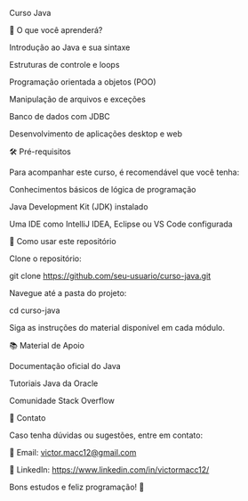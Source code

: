 Curso Java

📌 O que você aprenderá?

Introdução ao Java e sua sintaxe

Estruturas de controle e loops

Programação orientada a objetos (POO)

Manipulação de arquivos e exceções

Banco de dados com JDBC

Desenvolvimento de aplicações desktop e web

🛠 Pré-requisitos

Para acompanhar este curso, é recomendável que você tenha:

Conhecimentos básicos de lógica de programação

Java Development Kit (JDK) instalado

Uma IDE como IntelliJ IDEA, Eclipse ou VS Code configurada

🚀 Como usar este repositório

Clone o repositório:

git clone https://github.com/seu-usuario/curso-java.git

Navegue até a pasta do projeto:

cd curso-java

Siga as instruções do material disponível em cada módulo.

📚 Material de Apoio

Documentação oficial do Java

Tutoriais Java da Oracle

Comunidade Stack Overflow

📩 Contato

Caso tenha dúvidas ou sugestões, entre em contato:

📧 Email: victor.macc12@gmail.com

💼 LinkedIn: https://www.linkedin.com/in/victormacc12/

Bons estudos e feliz programação! 🚀

